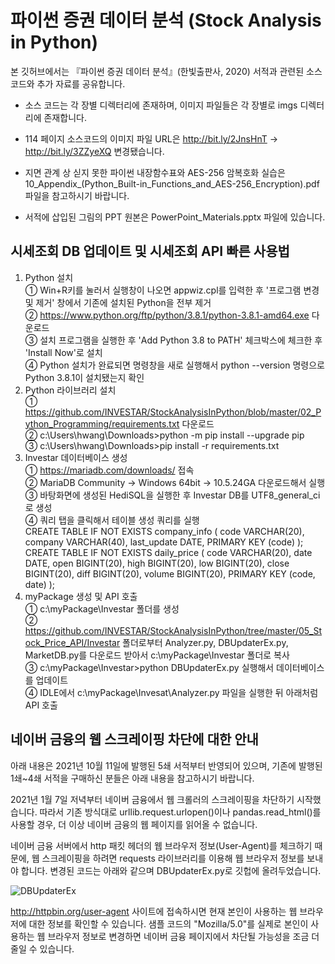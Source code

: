 # 파이썬 증권 데이터 분석 (Stock Analysis in Python)
본 깃허브에서는 『파이썬 증권 데이터 분석』(한빛출판사, 2020) 서적과 관련된 소스 코드와 추가 자료를 공유합니다.

- 소스 코드는 각 장별 디렉터리에 존재하며, 이미지 파일들은 각 장별로 imgs 디렉터리에 존재합니다.

- 114 페이지 소스코드의 이미지 파일 URL은 http://bit.ly/2JnsHnT → http://bit.ly/3ZZyeXQ 변경됐습니다.

- 지면 관계 상 싣지 못한 파이썬 내장함수표와 AES-256 암복호화 실습은
10_Appendix_(Python_Built-in_Functions_and_AES-256_Encryption).pdf 파일을 참고하시기 바랍니다.

- 서적에 삽입된 그림의 PPT 원본은 PowerPoint_Materials.pptx 파일에 있습니다.

## 시세조회 DB 업데이트 및 시세조회 API 빠른 사용법

1. Python 설치  
   ① Win+R키를 눌러서 실행창이 나오면 appwiz.cpl를 입력한 후 '프로그램 변경 및 제거' 창에서 기존에 설치된 Python을 전부 제거  
   ② https://www.python.org/ftp/python/3.8.1/python-3.8.1-amd64.exe 다운로드  
   ③ 설치 프로그램을 실행한 후 'Add Python 3.8 to PATH' 체크박스에 체크한 후 'Install Now'로 설치  
   ④ Python 설치가 완료되면 명령창을 새로 실행해서 python --version 명령으로 Python 3.8.1이 설치됐는지 확인
2. Python 라이브러리 설치  
   ① https://github.com/INVESTAR/StockAnalysisInPython/blob/master/02_Python_Programming/requirements.txt 다운로드    
   ② c:\Users\hwang\Downloads>python -m pip install --upgrade pip  
   ③ c:\Users\hwang\Downloads>pip install -r requirements.txt    
3. Investar 데이터베이스 생성   
   ① https://mariadb.com/downloads/ 접속  
   ② MariaDB Community -> Windows 64bit -> 10.5.24GA 다운로드해서 실행  
   ③ 바탕화면에 생성된 HediSQL을 실행한 후 Investar DB를 UTF8_general_ci 로 생성  
   ④ 쿼리 탭을 클릭해서 테이블 생성 쿼리를 실행  
     CREATE TABLE IF NOT EXISTS company_info ( 
    code VARCHAR(20),
    company VARCHAR(40), 
    last_update DATE, 
    PRIMARY KEY (code) 
);
CREATE TABLE IF NOT EXISTS daily_price ( 
    code VARCHAR(20),
    date DATE,
    open BIGINT(20),
    high BIGINT(20),
    low BIGINT(20),
    close BIGINT(20),
    diff BIGINT(20),
    volume BIGINT(20),
    PRIMARY KEY (code, date) 
);  
5. myPackage 생성 및 API 호출   
   ① c:\myPackage\Investar 폴더를 생성  
   ② https://github.com/INVESTAR/StockAnalysisInPython/tree/master/05_Stock_Price_API/Investar 폴더로부터 Analyzer.py, DBUpdaterEx.py, MarketDB.py를 다운로드 받아서 c:\myPackage\Investar 폴더로 복사   
   ③ c:\myPackage\Investar>python DBUpdaterEx.py 실행해서 데이터베이스를 업데이트  
   ④ IDLE에서 c:\myPackage\Invesat\Analyzer.py 파일을 실행한 뒤 아래처럼 API 호출  
   
## 네이버 금융의 웹 스크레이핑 차단에 대한 안내
아래 내용은 2021년 10월 11일에 발행된 5쇄 서적부터 반영되어 있으며,
기존에 발행된 1쇄~4쇄 서적을 구매하신 분들은 아래 내용을 참고하시기 바랍니다.

2021년 1월 7일 저녁부터 네이버 금융에서 웹 크롤러의 스크레이핑을 차단하기 시작했습니다. 
따라서 기존 방식대로 urllib.request.urlopen()이나 pandas.read_html()를 사용할 경우,
더 이상 네이버 금융의 웹 페이지를 읽어올 수 없습니다. 

네이버 금융 서버에서 http 패킷 헤더의 웹 브라우저 정보(User-Agent)를 체크하기 때문에,
웹 스크레이핑을 하려면 requests 라이브러리를 이용해 웹 브라우저 정보를 보내야 합니다.
변경된 코드는 아래와 같으며 DBUpdaterEx.py로 깃헙에 올려두었습니다.

![DBUpdaterEx](./05_Stock_Price_API/imgs/DBUpdaterEx.jpg)

http://httpbin.org/user-agent 사이트에 접속하시면 
현재 본인이 사용하는 웹 브라우저에 대한 정보를 확인할 수 있습니다.
샘플 코드의 "Mozilla/5.0"를 실제로 본인이 사용하는 웹 브라우저 정보로 변경하면
네이버 금융 페이지에서 차단될 가능성을 조금 더 줄일 수 있습니다.
